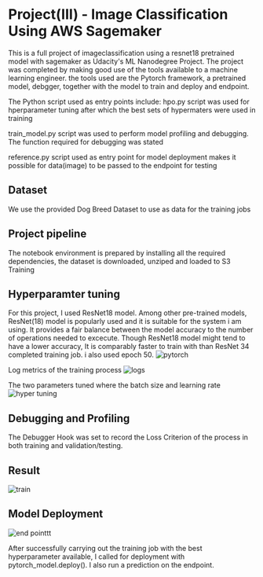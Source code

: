 # Project(III) - Image Classification Using AWS Sagemaker
This is a full project of imageclassification using a resnet18 pretrained model with sagemaker as Udacity's ML Nanodegree Project. The project was completed by making good use of the tools available to a machine learning engineer. the tools used are the Pytorch framework, a pretrained model, debgger, together with the model to train and deploy and endpoint. 

The Python script used as entry points include:
hpo.py script was used for hperparameter tuning after which the best sets of hypermaters were used in training

train_model.py script was used to perform model profiling and debugging. The function required for debugging was stated

reference.py script used as entry point for model deployment makes it possible for data(image) to be passed to the endpoint for testing

## Dataset
We use the provided Dog Breed Dataset to use as data for the training jobs

## Project pipeline
The notebook environment is prepared by installing all the required dependencies, the dataset is downloaded, unziped and loaded to S3 Training

## Hyperparamter tuning
For this project, I used ResNet18 model. Among other pre-trained models, ResNet(18) model is popularly used and it is suitable for the system i am using. It provides a fair balance between the model accuracy to the number of operations needed to excecute. Though ResNet18 model might tend to have a lower accuracy, It is comparably faster to train with than ResNet 34 completed training job. i also used epoch 50.
![pytorch](https://user-images.githubusercontent.com/86266982/153577404-22796787-a4af-452f-8fc9-f6b635f1852c.JPG)

Log metrics of the training process
![logs](https://user-images.githubusercontent.com/86266982/153577696-a98071cd-f792-43ee-9971-4f53c4d1b4a2.JPG)

The two parameters tuned where the batch size and learning rate
![hyper tuning](https://user-images.githubusercontent.com/86266982/153577863-b081a384-fac5-4df8-9b62-4a3847110cf5.JPG)

## Debugging and Profiling
The Debugger Hook was set to record the Loss Criterion of the process in both training and validation/testing. 

## Result
![train](https://user-images.githubusercontent.com/86266982/153578222-601c9b5c-b60e-4924-aafe-d1197aa311b0.JPG)

## Model Deployment
![end pointtt](https://user-images.githubusercontent.com/86266982/153578794-1acc5e41-f81c-4280-9d32-85f5335e76ef.JPG)

After successfully carrying out the training job with the best hyperparameter available, I called for deployment with pytorch_model.deploy(). I also run a prediction on the endpoint.


